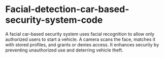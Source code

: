 # Facial-detection-car-based-security-system-code
A facial car-based security system uses facial recognition to allow only authorized users to start a vehicle. A camera scans the face, matches it with stored profiles, and grants or denies access. It enhances security by preventing unauthorized use and deterring vehicle theft.
